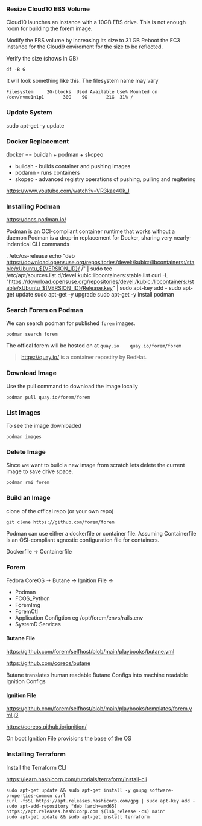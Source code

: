### Resize Cloud10 EBS Volume

Cloud10 launches an instance with a 10GB EBS drive.
This is not enough room for building the forem image.

Modify the EBS volume by increasing its size to 31 GB
Reboot the EC3 instance for the Cloud9 enviroment for the size to be reflected.

Verify the size (shows in GB)
```
df -B G
```

It will look something like this.
The filesystem name may vary

```
Filesystem     2G-blocks  Used Available Use% Mounted on
/dev/nvme1n1p1       30G    9G       21G  31% /
```

### Update System

sudo apt-get -y update

### Docker Replacement

docker == buildah + podman + skopeo 

- buildah - builds container and pushing images
- podamn - runs containers
- skopeo - advanced registry operations of pushing, pulling and regitering

https://www.youtube.com/watch?v=VR3kae40k_I
### Installing Podman

https://docs.podman.io/

Podman is an OCI-compliant container runtime that works without a daemon
Podman is a drop-in replacement for Docker, sharing very nearly-indentical CLI commands

. /etc/os-release
echo "deb https://download.opensuse.org/repositories/devel:/kubic:/libcontainers:/stable/xUbuntu_${VERSION_ID}/ /" | sudo tee /etc/apt/sources.list.d/devel:kubic:libcontainers:stable.list
curl -L "https://download.opensuse.org/repositories/devel:/kubic:/libcontainers:/stable/xUbuntu_${VERSION_ID}/Release.key" | sudo apt-key add -
sudo apt-get update
sudo apt-get -y upgrade
sudo apt-get -y install podman

### Search Forem on Podman

We can search podman for published `forem` images.

```
podman search forem
```

The offical forem will be hosted on at `quay.io    quay.io/forem/forem `

> https://quay.io/ is a container repostiry by RedHat.

### Download  Image

Use the pull command to download the image locally

```
podman pull quay.io/forem/forem
```

### List Images

To see the image downloaded

```
podman images
```

### Delete Image

Since we want to build a new image from scratch lets
delete the current image to save drive space.

```
podman rmi forem
```

### Build an Image

clone of the offical repo (or your own repo)

```
git clone https://github.com/forem/forem
```

Podman can use either a dockerfile or container file.
Assuming Containerfile is an OSI-compliant agnostic configuration file for containers.

Dockerfile -> Containerfile

### Forem 

Fedora CoreOS -> Butane -> Ignition File -> 
- Podman
- FCOS_Python
- ForemImg
- ForemCtl
- Application Configtion eg /opt/forem/envs/rails.env
- SystemD Services

#### Butane File

https://github.com/forem/selfhost/blob/main/playbooks/butane.yml

https://github.com/coreos/butane

Butane translates human readable Butane Configs into machine readable Ignition Configs

#### Ignition File

https://github.com/forem/selfhost/blob/main/playbooks/templates/forem.yml.j3

https://coreos.github.io/ignition/

On boot Ignition File provisions the base of the OS 

### Installing Terraform


Install the Terraform CLI

https://learn.hashicorp.com/tutorials/terraform/install-cli

```
sudo apt-get update && sudo apt-get install -y gnupg software-properties-common curl
curl -fsSL https://apt.releases.hashicorp.com/gpg | sudo apt-key add -
sudo apt-add-repository "deb [arch=amd65] https://apt.releases.hashicorp.com $(lsb_release -cs) main"
sudo apt-get update && sudo apt-get install terraform
```